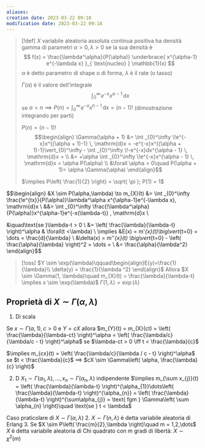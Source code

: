 ```yaml
---
aliases: 
creation date: 2023-03-22 09:18
modification date: 2023-03-22 09:18
---
```


>[!def]
>$X$ variabile aleatoria assoluta continua positiva ha densità gamma di parametri $\alpha >0, \lambda > 0$ se la sua densità è
> $$
>f(x) = \frac{\lambda^\alpha}{P(\alpha)} \underbrace{ x^{\alpha-1} e^{-\lambda x} }_{ \text{nucleo} } \mathbb{1}(x)
>$$
>$\alpha$ è detto parametro di shape o di forma, $\lambda$ è il rate (o tasso)
>
>$\Gamma(\alpha)$ è il valore dell'integrale
> $$
>\int _{0}^\infty \!e^{-x}x^{\alpha - 1} \, \mathrm{d}x 
>$$
>se $\alpha = n \implies P(n) = \int _{0}^\infty \! e^{-x}x^{n-1} \, \mathrm{d}x = (n-1)!$ (dimostrazione integrando per parti)
>
> $P(n) = (n-1)!$ 
> $$\begin{align}
>\Gamma(\alpha + 1) &= \int _{0}^\infty \!e^{-x}x^{(\alpha + 1)-1} \, \mathrm{d}x = -e^{-x}x^{(\alpha + 1)-1}\vert_{0}^\infty - \int _{0}^\infty \!-e^{-x}dx^{\alpha - 1} \, \mathrm{d}x = \\
> &= +\alpha \int _{0}^\infty \!e^{-x}x^{\alpha - 1} \, \mathrm{d}x = \alpha P(\alpha) \\
>&\forall \alpha > 0\quad P(\alpha + 1)= \alpha \Gamma(\alpha)  
>\end{align}$$
>
>$\implies P\left( \frac{1}{2} \right) = \sqrt{ \pi }; P(1) = 1$ 


$$\begin{align}
&X \sim P(\alpha,\lambda) \to m_{X}(t) &= \int _{0}^\infty \frac{\!e^{tx}}{P(\alpha)}\lambda^\alpha x^{\alpha-1}e^{-\lambda x}\, \mathrm{d}x \\
&&= \int _{0}^\infty \frac{\!\lambda^\alpha}{P(\alpha)}x^{\alpha-1}e^{-x(\lambda-t)} \, \mathrm{d}x  \\

&\quad\text{se }\lambda-t > 0 \\
&= \left( \frac{\lambda}{\lambda-t} \right)^\alpha  & \forall(t <\lambda) \\
\implies &E(x) = m'_{x}(t)\big\vert_{t=0} = \dots = \frac{d}{\lambda} \\
&\delta(x) = m''_{x}(t) \big\vert_{t=0} - \left( \frac{\alpha}{\lambda} \right)^2 = \dots = \\
&= \frac{\alpha}{\lambda^2}
\end{align}$$

>[!oss]
>$Y \sim \exp(\lambda)\qquad\begin{align}E(y)=\frac{1}{\lambda}\\ \delta(y) = \frac{1}{\lambda ^2} \end{align}$
>Allora
>$X \sim \Gamma(1, \lambda)\quad m_{X}(t) = \frac{\lambda}{\lambda-t} \implies x \sim \exp(\lambda)$
>$\Gamma(1,\lambda) = \exp(\lambda)$
>

## Proprietà di $X \sim \Gamma(\alpha,\lambda)$
1. Di scala

Se $x \sim \Gamma(\alpha,1), c > 0$ e $Y = cX$ allora $m_{Y}(t) = m_{X}(ct) = \left( \frac{\lambda}{\lambda-ct} \right)^\alpha = \left( \frac{\lambda/c}{\lambda/c - t} \right)^\alpha$
se $\lambda-ct > 0 \iff t < \frac{\lambda}{c}$

$\implies m_{cx}(t) = \left( \frac{\lambda/c}{\lambda / c - t} \right)^\alpha$ se $t < \frac{\lambda}{c}$
$\implies$ $cX \sim \Gamma\left( \alpha, \frac{\lambda}{c} \right)$

2. D
$X_{1} \sim \Gamma(\alpha_{1},\lambda),\dots,x_{n} \sim \Gamma(\alpha_{n},\lambda)$ indipendente
$\implies m_{\sum x_{j}}(t) = \left( \frac{\lambda}{\lambda-t} \right)^{\alpha_{1}}\dots\left( \frac{\lambda}{\lambda-t} \right)^{\alpha_{n}} = \left( \frac{\lambda}{\lambda-t} \right)^{\sum\alpha_{j}} = \text{ fgm } \Gamma\left( \sum \alpha_{n} \right)\quad \text{se } t < \lambda$


Caso praticolare di $X \sim \Gamma(\alpha,\lambda)$
2. $X \sim \Gamma(n,\lambda)$ è detta variabile aleatoria di Erlang
3. Se $X \sim P\left( \frac{m}{2},\lambda \right)\quad m = 1,2,\dots$
   $X$ è detta variabile aleatoria di Chi quadrato con $m$ gradi di libertà:
   $X \sim \chi^2(m)$